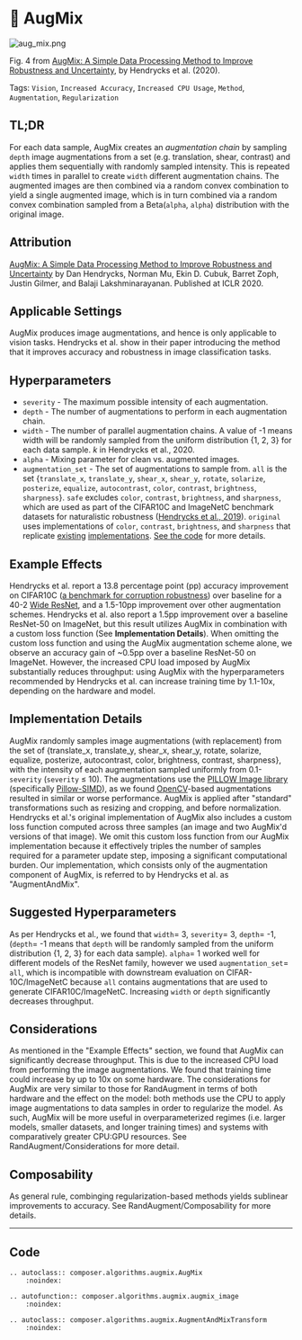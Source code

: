 # 🎨 AugMix

![aug_mix.png](https://storage.googleapis.com/docs.mosaicml.com/images/methods/aug_mix.png)

Fig. 4 from [AugMix: A Simple Data Processing Method to Improve Robustness and Uncertainty](https://arxiv.org/abs/1912.02781), by Hendrycks et al. (2020).

Tags: `Vision`, `Increased Accuracy`, `Increased CPU Usage`, `Method`, `Augmentation`, `Regularization`

## TL;DR

For each data sample, AugMix creates an *augmentation chain* by sampling `depth` image augmentations from a set (e.g. translation, shear, contrast) and applies them sequentially with randomly sampled intensity. This is repeated `width` times in parallel to create `width` different augmentation chains. The augmented images are then combined via a random convex combination to yield a single augmented image, which is in turn combined via a random convex combination sampled from a Beta(`alpha`, `alpha`) distribution with the original image.

## Attribution

[AugMix: A Simple Data Processing Method to Improve Robustness and Uncertainty](http://arxiv.org/abs/1912.02781) by Dan Hendrycks, Norman Mu, Ekin D. Cubuk, Barret Zoph, Justin Gilmer, and Balaji Lakshminarayanan. Published at ICLR 2020.

## Applicable Settings

AugMix produces image augmentations, and hence is only applicable to vision tasks. Hendrycks et al. show in their paper introducing the method that it improves accuracy and robustness in image classification tasks.

## Hyperparameters

- `severity` - The maximum possible intensity of each augmentation.
- `depth` - The number of augmentations to perform in each augmentation chain.
- `width` - The number of parallel augmentation chains. A value of -1 means width will be randomly sampled from the uniform distribution {1, 2, 3} for each data sample. *k* in Hendrycks et al., 2020.
- `alpha` - Mixing parameter for clean vs. augmented images.
- `augmentation_set` - The set of augmentations to sample from. `all` is the set  {`translate_x`, `translate_y`, `shear_x`, `shear_y`, `rotate`, `solarize`, `posterize`, `equalize`, `autocontrast`, `color`, `contrast`, `brightness`, `sharpness`}. `safe` excludes `color`, `contrast`, `brightness`, and `sharpness`, which are used as part of the CIFAR10C and ImageNetC benchmark datasets for naturalistic robustness ([Hendrycks et al., 2019](https://arxiv.org/abs/1903.12261)). `original` uses implementations of `color`, `contrast`, `brightness`, and `sharpness` that replicate [existing](https://github.com/rwightman/pytorch-image-models/blob/master/timm/data/auto_augment.py) [implementations](https://github.com/tensorflow/tpu/blob/master/models/official/efficientnet/autoaugment.py). [See the code](https://github.com/mosaicml/mosaicml/blob/f8d2a67bb3e08b24c299dda0bf76ef64bc25db35/composer/utils/augmentation_primitives.py#L105) for more details.

## Example Effects

Hendrycks et al. report a 13.8 percentage point (pp) accuracy improvement on CIFAR10C ([a benchmark for corruption robustness](https://arxiv.org/abs/1903.12261)) over baseline for a 40-2 [Wide ResNet](https://arxiv.org/abs/1605.07146), and a 1.5-10pp improvement over other augmentation schemes. Hendrycks et al. also report a 1.5pp improvement over a baseline ResNet-50 on ImageNet, but this result utilizes AugMix in combination with a custom loss function (See **Implementation Details**). When omitting the custom loss function and using the AugMix augmentation scheme alone, we observe an accuracy gain of ~0.5pp over a baseline ResNet-50 on ImageNet. However, the increased CPU load imposed by AugMix substantially reduces throughput: using AugMix with the hyperparameters recommended by Hendrycks et al. can increase training time by 1.1-10x, depending on the hardware and model.

## Implementation Details

AugMix randomly samples image augmentations (with replacement) from the set of {translate_x, translate_y, shear_x, shear_y, rotate, solarize, equalize, posterize, autocontrast, color, brightness, contrast, sharpness}, with the intensity of each augmentation sampled uniformly from 0.1-`severity` (`severity` ≤ 10). The augmentations use the [PILLOW Image library](https://pillow.readthedocs.io/en/stable/reference/Image.html) (specifically [Pillow-SIMD](https://github.com/uploadcare/pillow-simd)), as we found [OpenCV](https://opencv.org/)-based augmentations resulted in similar or worse performance. AugMix is applied after "standard" transformations such as resizing and cropping, and before normalization. Hendrycks et al.'s original implementation of AugMix also includes a custom loss function computed across three samples (an image and two AugMix'd versions of that image). We omit this custom loss function from our AugMix implementation because it effectively triples the number of samples required for a parameter update step, imposing a significant computational burden. Our implementation, which consists only of the augmentation component of AugMix, is referred to by Hendrycks et al. as "AugmentAndMix".

## Suggested Hyperparameters

As per Hendrycks et al., we found that `width`= 3, `severity`= 3, `depth`= -1, (`depth`= -1 means that `depth` will be randomly sampled from the uniform distribution {1, 2, 3} for each data sample). `alpha`= 1 worked well for different models of the ResNet family, however we used `augmentation_set`= `all`, which is incompatible with downstream evaluation on CIFAR-10C/ImageNetC because `all` contains augmentations that are used to generate CIFAR10C/ImageNetC. Increasing `width` or `depth` significantly decreases throughput.

## Considerations

As mentioned in the "Example Effects" section, we found that AugMix can significantly decrease throughput. This is due to the increased CPU load from performing the image augmentations. We found that training time could increase by up to 10x on some hardware. The considerations for AugMix are very similar to those for RandAugment in terms of both hardware and the effect on the model: both methods use the CPU to apply image augmentations to data samples in order to regularize the model. As such, AugMix will be more useful in overparameterized regimes (i.e. larger models, smaller datasets, and longer training times) and systems with comparatively greater CPU:GPU resources. See RandAugment/Considerations for more detail.

## Composability

As general rule, combinging regularization-based methods yields sublinear improvements to accuracy. See RandAugment/Composability for more details.

---

## Code

```{eval-rst}
.. autoclass:: composer.algorithms.augmix.AugMix
    :noindex:

.. autofunction:: composer.algorithms.augmix.augmix_image
    :noindex:

.. autoclass:: composer.algorithms.augmix.AugmentAndMixTransform
    :noindex:
```